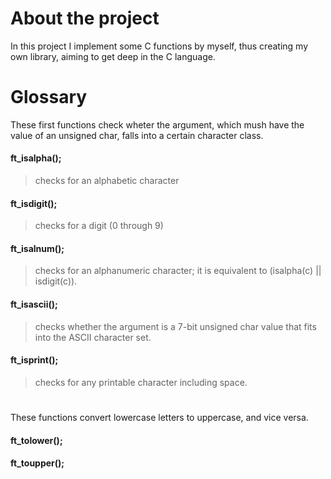 # About the project
In this project I implement some C functions by myself, thus creating my own library, aiming to get deep in the C language.

# Glossary

These first functions check wheter the argument, which mush have the value of an unsigned char, falls into a certain character class.

#### ft_isalpha();
> checks  for an alphabetic character
#### ft_isdigit();
> checks for a digit (0 through 9)
#### ft_isalnum();
> checks for an alphanumeric character; it is equivalent to (isalpha(c) || isdigit(c)).
#### ft_isascii();
>  checks whether the argument is a 7-bit unsigned char value that  fits  into the ASCII character set.
#### ft_isprint();
> checks for any printable character including space.

#
These functions convert lowercase letters to uppercase, and vice versa.

#### ft_tolower();
#### ft_toupper();

#


